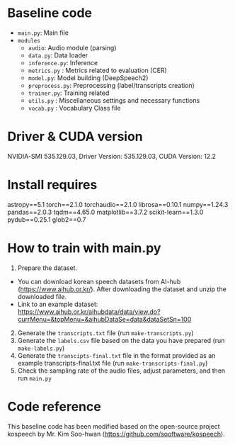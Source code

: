 # Baseline code
- `main.py`: Main file
- `modules`
  - `audio`: Audio module (parsing)
  - `data.py`: Data loader
  - `inference.py`: Inference
  - `metrics.py` : Metrics related to evaluation (CER)
  - `model.py`: Model building (DeepSpeech2)
  - `preprocess.py`: Preprocessing (label/transcripts creation)
  - `trainer.py`: Training related
  - `utils.py` : Miscellaneous settings and necessary functions
  - `vocab.py` : Vocabulary Class file


# Driver & CUDA version
NVIDIA-SMI 535.129.03, Driver Version: 535.129.03, CUDA Version: 12.2


# Install requires
astropy==5.1
torch==2.1.0
torchaudio==2.1.0
librosa==0.10.1
numpy==1.24.3
pandas==2.0.3
tqdm==4.65.0
matplotlib==3.7.2
scikit-learn==1.3.0
pydub==0.25.1
glob2==0.7


# How to train with main.py
1. Prepare the dataset.
  -  You can download korean speech datasets from AI-hub (https://www.aihub.or.kr/). After downloading the dataset and unzip the downloaded file.
  - Link to an example dataset: https://www.aihub.or.kr/aihubdata/data/view.do?currMenu=&topMenu=&aihubDataSe=data&dataSetSn=100  
2. Generate the `transcripts.txt` file (run `make-transcripts.py`)
3. Generate the `labels.csv` file based on the data you have prepared (run `make-labels.py`)
4. Generate the `transcipts-final.txt` file in the format provided as an example transcripts-final.txt file (run `make-transcripts-final.py`)
5. Check the sampling rate of the audio files, adjust parameters, and then run `main.py`


# Code reference
This baseline code has been modified based on the open-source project kospeech by Mr. Kim Soo-hwan (https://github.com/sooftware/kospeech).
